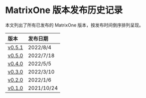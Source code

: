 # **MatrixOne 版本发布历史记录**

本文列出了所有已发布的 MatrixOne 版本，按发布时间倒序排列呈现。

|**版本**	|**发布日期**|
|:---|:----|
|[v0.5.1](v0.5.1.md)| 2022/8/4 |
|[v0.5.0](v0.5.0.md)| 2022/7/18 |
|[v0.4.0](v0.4.0.md)| 2022/5/5 |
|[v0.3.0](v0.3.0.md)| 2022/3/10|
|[v0.2.0](v0.2.0.md)| 2022/1/6 |
|[v0.1.0](v0.1.0.md)| 2021/10/24 |
